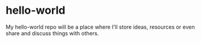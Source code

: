 # hello-world
My hello-world repo will be a place where I'll store ideas, resources or even share and discuss things with others.
